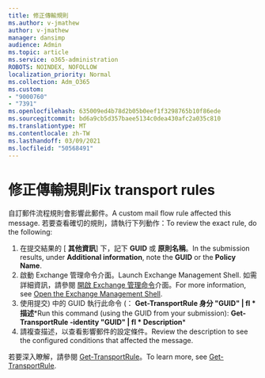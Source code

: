```yaml
---
title: 修正傳輸規則
ms.author: v-jmathew
author: v-jmathew
manager: dansimp
audience: Admin
ms.topic: article
ms.service: o365-administration
ROBOTS: NOINDEX, NOFOLLOW
localization_priority: Normal
ms.collection: Adm_O365
ms.custom:
- "9000760"
- "7391"
ms.openlocfilehash: 635009ed4b78d2b05b0eef1f3298765b10f86ede
ms.sourcegitcommit: bd6a9cb5d357baee5134c0dea430afc2a035c810
ms.translationtype: MT
ms.contentlocale: zh-TW
ms.lasthandoff: 03/09/2021
ms.locfileid: "50568491"
---
```

# <a name="fix-transport-rules"></a><span data-ttu-id="1ec46-102">修正傳輸規則</span><span class="sxs-lookup"><span data-stu-id="1ec46-102">Fix transport rules</span></span>

<span data-ttu-id="1ec46-103">自訂郵件流程規則會影響此郵件。</span><span class="sxs-lookup"><span data-stu-id="1ec46-103">A custom mail flow rule affected this message.</span></span> <span data-ttu-id="1ec46-104">若要查看確切的規則，請執行下列動作：</span><span class="sxs-lookup"><span data-stu-id="1ec46-104">To review the exact rule, do the following:</span></span>

1. <span data-ttu-id="1ec46-105">在提交結果的 [ **其他資訊**] 下，記下 **GUID** 或 **原則名稱**。</span><span class="sxs-lookup"><span data-stu-id="1ec46-105">In the submission results, under **Additional information**, note the **GUID** or the **Policy Name**.</span></span>
2. <span data-ttu-id="1ec46-106">啟動 Exchange 管理命令介面。</span><span class="sxs-lookup"><span data-stu-id="1ec46-106">Launch Exchange Management Shell.</span></span> <span data-ttu-id="1ec46-107">如需詳細資訊，請參閱 [開啟 Exchange 管理命令](https://go.microsoft.com/fwlink/?linkid=2101432)介面。</span><span class="sxs-lookup"><span data-stu-id="1ec46-107">For more information, see [Open the Exchange Management Shell](https://go.microsoft.com/fwlink/?linkid=2101432).</span></span>
3. <span data-ttu-id="1ec46-108">使用提交) 中的 GUID 執行此命令 (：  **Get-TransportRule 身分 "GUID" | fl \* 描述**\*</span><span class="sxs-lookup"><span data-stu-id="1ec46-108">Run this command (using the GUID from your submission):  **Get-TransportRule -identity "GUID" | fl \* Description**\*</span></span>
4. <span data-ttu-id="1ec46-109">請複查描述，以查看影響郵件的設定條件。</span><span class="sxs-lookup"><span data-stu-id="1ec46-109">Review the description to see the configured conditions that affected the message.</span></span>

<span data-ttu-id="1ec46-110">若要深入瞭解，請參閱 [Get-TransportRule](https://go.microsoft.com/fwlink/?linkid=2101523)。</span><span class="sxs-lookup"><span data-stu-id="1ec46-110">To learn more, see [Get-TransportRule](https://go.microsoft.com/fwlink/?linkid=2101523).</span></span>
